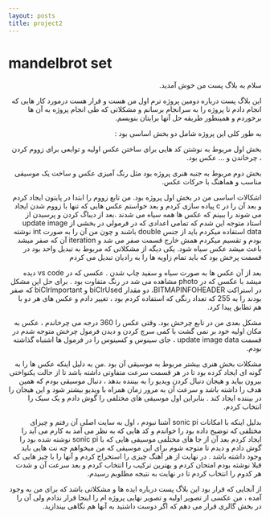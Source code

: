 ```yaml
---
layout: posts
title: project2
---
```


# mandelbrot set
<div dir="rtl">

سلام به بلاگ پست من خوش آمدید.

این بلاگ پست درباره دومین پروژه ترم اول من هست و قرار هست درمورد کار هایی که انجام دادم تا پروژه را به سرانجام برسانم و مشکلاتی که طی انجام پروژه به آن ها برخوردم و همینطور طریقه حل آنها برایتان بنویسم.

به طور کلی این پروژه شامل دو بخش اساسی بود : 

بخش اول مربوط به نوشتن کد هایی برای  ساختن عکس اولیه و  توابعی برای زووم کردن ، چرخاندن و … عکس بود. 

بخش دوم مربوط به جنبه هنری پروژه بود مثل رنگ آمیزی عکس و ساخت یک موسیقی مناسب و هماهنگ با حرکات عکس.

اشکالات اساسی من در بخش اول پروژه بود. من تابع زووم را ابتدا در پایتون ایجاد کردم و بعد آن را در c پیاده سازی کردم و بعد خواستم عکس هایی که تنها با زووم شدن ایجاد می شوند را ببینم که عکس ها همه سیاه می شدند .بعد از دیباگ کردن و پرسیدن از استاد متوجه این شدم که تمامی اعدادی که  در فرمولی در بخشی از update image data  استفاده میکردم  باید از جنس double  باشند  و چون من آن را به صورت int  نوشته بودم و تقسیم میکردم همش خارج قسمت صفر می شد و iteration آن که صفر میشد باعث میشد عکس سیاه شود. یکی دیگه از مشکلاتی که مربوط به تبدیل واحد بود در قسمت پرخش بود که باید تمام زاویه ها را به رادیان تبدیل می کردم 

بعد از آن عکس ها به صورت سیاه و سفید چاپ شدن . عکسی که در vs code دیده میشد با عکسی که در photo مشاهده می شد در رنگ متفاوت بود . برای حل این مشکل در استراکت BITMAPINFOHEADER، دو مقدار biClrUsed و  biClrlmportant که صفر بودند را به 255 که تعداد رنگی که استفاده کردم بود ، تغییر دادم و عکس های هر دو با هم تطابق پیدا کرد. 

مشکل بعدی من در تابع چرخش بود. وقتی عکس را 360 درجه می چرخاندم ، عکس به مکان اولیه خود بر نمی گشت با کمی سرچ کردن و دیدن فرمول چرخش متوجه شدم در قسمت update image data ، جای سینوس و کسینوس را در فرمول ها اشتباه گذاشته بودم.

مشکلات بخش هنری بیشتر مربوط به موسیقی آن بود .من به دلیل اینکه عکس ها را به گونه ای ایجاد کرده بود تا در هر قسمت سرعت متفاوتی داشته باشد تا از حالت یکنواختی بیرون بیاید و هیجان دنبال کردن ویدیو را به بیننده بدهد ، دنبال موسیقی بودم که همین هدف را داشته باشد و سرعت آن به مرور زمان همراه با ویدیو بیشتر شود و این هیجان را در بیننده ایجاد کند . بنابراین اول موسیقی های مختلفی را گوش دادم و یک سبک را انتخاب کردم. 

بدلیل اینکه با امکانات sonic pi آشنا نبودم ، اول به سایت اصلی آن رفتم و چیزای مختلفی که توضیح داده بود را خواندم و کد هایی که به نظر می آمد به کارم می آید را ایجاد کردم بعد آن از جا های مختلفی  موسیقی هایی که با sonic pi نوشته شده بود را گوش دادم و دیدم تا متوجه شوم برای این موسیقی که من میخواهم چه نت هایی باید وجود داشته باشد .  در نهایت از هر آهنگ چیزی را استخراج کردم و آنها را با چیز هایی که قبلا نوشته بودم امتحان کردم و بهترین ترکیب را انتخاب کردم و بعد سرعت آن و شدت هر کدوم را انتخاب کردم تا در نهایت به نتیجه مطلوبم رسیدم.

از آنجایی که قرار بود این بلاگ پست درباره ایده ها و مشکلاتی باشد که برای من به وجود آمده ، من عکسی از تصویر اولیه و تصویر نهایی پروژه ام را اینجا قرار ندادم ولی آن را در بخش گالری قرار می دهم که اگر دوست داشتید به آنها هم نگاهی بیندازید.
</div>